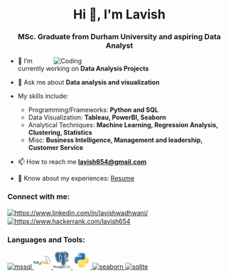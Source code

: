 <h1 align="center">Hi 👋, I'm Lavish</h1>
<h3 align="center">MSc. Graduate from Durham University and aspiring Data Analyst</h3>
<img align="right" alt="Coding" width="400" src="https://149695847.v2.pressablecdn.com/wp-content/uploads/2018/11/upgrade-premium-animation-dribbble.gif">

- 🔭 I’m currently working on **Data Analysis Projects**

- 💬 Ask me about **Data analysis and visualization**

- My skills include:

  - Programming/Frameworks: **Python and SQL**
  - Data Visualization: **Tableau, PowerBI, Seaborn**
  - Analytical Techniques: **Machine Learning, Regression Analysis, Clustering, Statistics**
  - Misc: **Business Intelligence, Management and leadership, Customer Service**

- 📫 How to reach me **lavish654@gmail.com**

- 📄 Know about my experiences: [Resume](https://docs.google.com/document/d/1SvqrdK02kDLjo_Z6eN5fjy1rDcL3A-g3/edit?usp=sharing&ouid=112077269165604029729&rtpof=true&sd=true)

<h3 align="left">Connect with me:</h3>
<p align="left">
<a href="https://linkedin.com/in/https://www.linkedin.com/in/lavishwadhwani/" target="blank"><img align="center" src="https://raw.githubusercontent.com/rahuldkjain/github-profile-readme-generator/master/src/images/icons/Social/linked-in-alt.svg" alt="https://www.linkedin.com/in/lavishwadhwani/" height="30" width="40" /></a>
<a href="https://www.hackerrank.com/https://www.hackerrank.com/lavish654" target="blank"><img align="center" src="https://raw.githubusercontent.com/rahuldkjain/github-profile-readme-generator/master/src/images/icons/Social/hackerrank.svg" alt="https://www.hackerrank.com/lavish654" height="30" width="40" /></a>
</p>

<h3 align="left">Languages and Tools:</h3>
<p align="left"> <a href="https://www.microsoft.com/en-us/sql-server" target="_blank" rel="noreferrer"> <img src="https://www.svgrepo.com/show/303229/microsoft-sql-server-logo.svg" alt="mssql" width="40" height="40"/> </a> <a href="https://www.mysql.com/" target="_blank" rel="noreferrer"> <img src="https://raw.githubusercontent.com/devicons/devicon/master/icons/mysql/mysql-original-wordmark.svg" alt="mysql" width="40" height="40"/> </a> <a href="https://www.postgresql.org" target="_blank" rel="noreferrer"> <img src="https://raw.githubusercontent.com/devicons/devicon/master/icons/postgresql/postgresql-original-wordmark.svg" alt="postgresql" width="40" height="40"/> </a> <a href="https://www.python.org" target="_blank" rel="noreferrer"> <img src="https://raw.githubusercontent.com/devicons/devicon/master/icons/python/python-original.svg" alt="python" width="40" height="40"/> </a> <a href="https://seaborn.pydata.org/" target="_blank" rel="noreferrer"> <img src="https://seaborn.pydata.org/_images/logo-mark-lightbg.svg" alt="seaborn" width="40" height="40"/> </a> <a href="https://www.sqlite.org/" target="_blank" rel="noreferrer"> <img src="https://www.vectorlogo.zone/logos/sqlite/sqlite-icon.svg" alt="sqlite" width="40" height="40"/> </a> </p>
